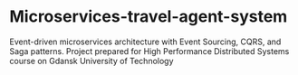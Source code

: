 # Microservices-travel-agent-system
Event-driven microservices architecture with Event Sourcing, CQRS, and Saga patterns. Project prepared for High Performance Distributed Systems course on Gdansk University of Technology
